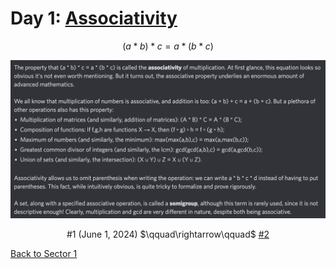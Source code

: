 # Day 1: [Associativity](https://en.wikipedia.org/wiki/Associative_property)

$$(a*b)*c=a*(b*c)$$

<picture><img alt="Day 1" src="0001.png"></picture>

<center>#1 (June 1, 2024) $\qquad\rightarrow\qquad$ <a href="0002.html">#2</a></center>

[Back to Sector 1](archive/0-63.md)
